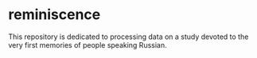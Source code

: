 # reminiscence
This repository is dedicated to processing data on a study devoted to the very first memories of people speaking Russian.
